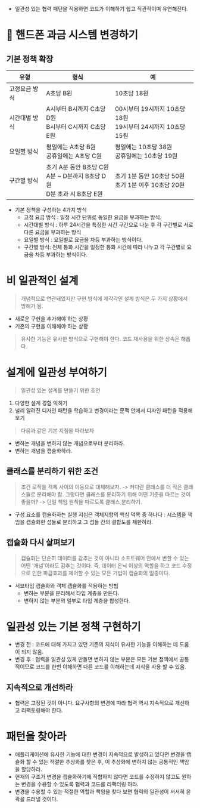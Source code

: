 
- 일관성 있는 협력 패턴을 적용하면 코드가 이해하기 쉽고 직관적이며 유연해진다.

# 🍉 핸드폰 과금 시스템 변경하기

## 기본 정책 확장

| 유형      | 형식                                                    | 예                                            |
| ------- | ----------------------------------------------------- | -------------------------------------------- |
| 고정요금 방식 | A초당 B원                                                | 10초당 18원                                     |
| 시간대별 방식 | A시부터 B시까지 C초당 D원<br>B시부터 C시까지 C초당 E원                  | 00시부터 19시까지 10초당 18원<br>19시부터 24시까지 10초당 15원 |
| 요일별 방식  | 평일에는 A초당 B원<br>공휴일에는 A초당 C원                           | 평일에는 10초당 38원<br>공휴일에는 10초당 19원<br>          |
| 구간별 방식  | 초기 A분 동안 B초당 C원<br>A분 ~ D분까지 B초당 D원<br>D분 초과 시 B초당 E원 | 초기 1분 동안 10초당 50원<br>초기 1분 이후 10초당 20원       |

- 기본 정책을 구성하는 4가지 방식
	- 고정 요금 방식 : 일정 시간 단위로 동일한 요금을 부과하는 방식.
	- 시간대별 방식 : 하루 24시간을 특정한 시간 구간으로 나눈 후 각 구간별로 서로 다른 요금을 부과하는 방식
	- 요일별 방식 : 요일별로 요금을 차등 부과하는 방식이다.
	- 구간별 방식: 전체 통화 시간을 일정한 통화 시간에 따라 나누고 각 구간별로 요금을 차등 부과하는 방식이다.


# 비 일관적인 설계
> 개념적으로 연관돼있지만 구현 방식에 제각각인 설계 방식은 두 가지 상황에서 방해가 됨.

- 새로운 구현을 추가해야 하는 상황
- 기존의 구현을 이해해야 하는 상황

> 유사한 기능은 유사한 방식으로 구현해야 한다.
> 코드 재사용을 위한 상속은 해롭다.

# 설계에 일관성 부여하기
> 일관성 있는 설계를 만들기 위한 조언

1. 다양한 설계 경험 익히기
2. 널리 알려진 디자인 패턴을 학습하고 변경이라는 문맥 안에서 디자인 패턴을 적용해보기

> 다음과 같은 기본 지침을 따라보자

- 변하는 개념을 변하지 않는 개념으로부터 분리하라.
- 변하는 개념을 캡슐화하라.

## 클래스를 분리하기 위한 조건
> 조건 로직을 객체 사이의 이동으로 대체해보자. -> 커다란 클래스를 더 작은 클래스들로 분리해야 함.
> 그렇다면 클래스를 분리하기 위해 어떤 기준을 따르는 것이 좋을까? -> 단일 책임 원칙을 따르도록 클래스 분리하기.

- 구성 요소를 캡슐화하는 실행 지심은 객체지향의 핵심 덕목 중 하나다 : 시스템을 책임을 캡슐화한 섬들로 분리하고 그 섬들 간의 결합도를 제한하라.

## 캡슐화 다시 살펴보기
> 캡슐화는 단순히 데이터를 감추는 것이 아니라 소프트웨어 안에서 변할 수 있는 어떤 '개념'이라도 감추는 것이다.
> 즉, 데이터 은닉 이상의 역할을 하고 코드 수정으로 인한 파급효과를 제어할 수 있는 모든 기법이 캡슐화의 일종이다.

- 서브타입 캡슐화와 객체 캡슐화를 적용하는 방법
	- 변하는 부분을 분리해서 타입 계층을 만든다.
	- 변하지 않는 부분의 일부로 타입 계층을 합성한다.


# 일관성 있는 기본 정책 구현하기

- 변경 전 : 코드에 대해 가지고 있던 기존의 지식이 유사한 기능을 이해하는 데 도움이 되지 않음.
- 변경 후 : 협력을 일관성 있게 만들면 변하지 않는 부분은 모든 기본 정책에서 공통적이므로 코드를 한번 이해하면 다른 코드를 이해하는데 지식을 사용 할 수 있음.
## 지속적으로 개선하라
- 협력은 고정된 것이 아니다. 요구사항의 변경에 따라 협력 역시 지속적으로 개선하고 리팩토링해야 한다.

# 패턴을 찾아라
- 애플리케이션에 유사한 기능에 대한 변경이 지속적으로 발생하고 있다면 변경을 캡슐화 할 수 있는 적절한 추상화를 찾은 후, 이 추상화에 변하지 않는 공통적인 책임을 할당하라.
- 현재의 구조가 변경을 캡슐화하기에 적합하지 않다면 코드를 수정하지 않고도 원하는 변경을 수용할 수 있도록 협력과 코드를 리팩터링 하라.
- 변경을 수용할 수 있는 적절한 역할과 책임을 찾다 보면 협력의 일관성이 서서히 윤곽을 드러낼 것이다.


